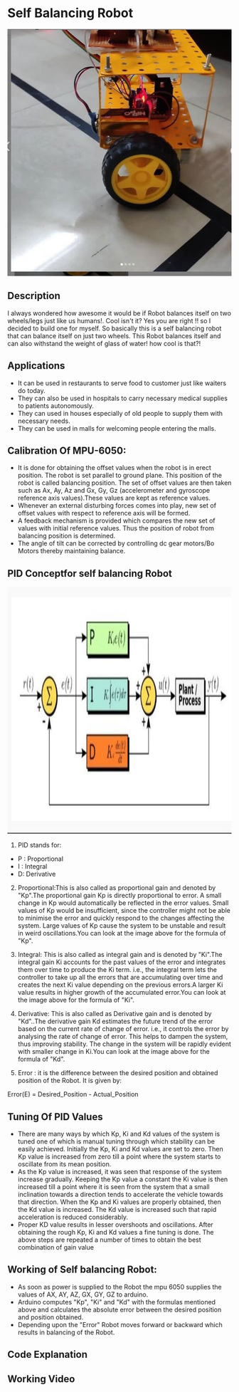 # Self Balancing Robot
<img src="https://github.com/varun7860/Arduino-projects/blob/master/Self%20Balancing%20Robot/Images/Self%20Balancing%20Bot.jpg" width="522" height="555"/>

## Description 

I always wondered how awesome it would be if Robot balances itself on two wheels/legs just like us humans!. Cool isn't it? Yes you are right !! so I decided to build one for myself. So basically this is a self balancing robot that can balance itself on just two wheels. This Robot balances itself and can also withstand the weight of glass of water! how cool is that?!

## Applications

- It can be used in restaurants to serve food to customer just like waiters do today.
- They can also be used in hospitals to carry necessary medical supplies to patients autonomously.
- They can used in houses especially of old people to supply them with necessary needs.
- They can be used in malls for welcoming people entering the malls.

## Calibration Of MPU-6050:

- It is done for obtaining the offset values when the robot is in erect position. The robot is set parallel to ground plane.
This position of the robot is called balancing position. The set of offset values are then taken such as Ax, Ay, Az and Gx, Gy, Gz (accelerometer and gyroscope reference axis values).These values are kept as reference values.
- Whenever an external disturbing forces comes into play, new set of offset values with respect to reference axis will be formed.
- A feedback mechanism is provided which compares the new set of values with initial reference values. Thus the position of robot from balancing position is determined.
- The angle of tilt can be corrected by controlling dc gear motors/Bo Motors thereby maintaining balance.

## PID Conceptfor self balancing Robot

<img src="https://github.com/varun7860/Arduino-projects/blob/master/Self%20Balancing%20Robot/Images/PID.jpg" width="522" height="555"/>

1. PID stands for:

- P : Proportional
- I : Integral
- D: Derivative

2. Proportional:This is also called as proportional gain and denoted by "Kp".The proportional gain Kp is directly proportional to error. A small change in Kp would automatically be reflected in the error values. Small values of Kp would be insufficient, since the controller might not be able to minimise the error and quickly respond to the changes affecting the system. Large values of Kp cause the system to be unstable and result in weird oscillations.You can look at the image above for the formula of "Kp".

3. Integral: This is also called as integral gain and is denoted by "Ki".The integral gain Ki accounts for the past values of the error and integrates them over time to produce the Ki term. i.e., the integral term lets the controller to take up all the errors that are accumulating over time and creates the next Ki value depending on the previous errors.A larger Ki value results in higher growth of the accumulated error.You can look at the image above for the formula of "Ki".

4. Derivative: This is also called as Derivative gain and is denoted by "Kd"..The derivative gain Kd estimates the future trend of the error based on the current rate of change of error. i.e., it controls the error by analysing the rate of change of error. This helps to dampen the system, thus improving stability. The change in the system will be rapidly evident with smaller change in Ki.You can look at the image above for the formula of "Kd".

5. Error : it is the difference between the desired position and obtained position of the Robot. It is given by:

Error(E) = Desired_Position - Actual_Position

## Tuning Of PID Values 
- There are many ways by which Kp, Ki and Kd values of the system is tuned one of which is manual tuning through which stability can be easily achieved. Initially the Kp, Ki and Kd values are set to zero. Then Kp value is increased from zero till a point where the system starts to oscillate from its mean position.
- As the Kp value is increased, it was seen that response of the system increase gradually. Keeping the Kp value a constant the Ki value is then increased till a point where it is seen from the system that a small inclination towards a direction tends to accelerate the vehicle towards that direction. When the Kp and Ki values are properly obtained, then the Kd value is increased. The Kd value is increased such that rapid acceleration is reduced considerably.
- Proper KD value results in lesser overshoots and oscillations. After obtaining the rough Kp, Ki and Kd values a fine tuning is done. The above steps are repeated a number of times to obtain the best combination of gain value

## Working of Self balancing Robot:
- As soon as power is supplied to the Robot the mpu 6050 supplies the values of AX, AY, AZ, GX, GY, GZ to arduino.
- Arduino computes "Kp", "Ki" and "Kd" with the formulas mentioned above and calculates the absolute error between the desired position and position obtained.
- Depending upon the "Error" Robot moves forward or backward which results in balancing of the Robot.

## Code Explanation

## Working Video
